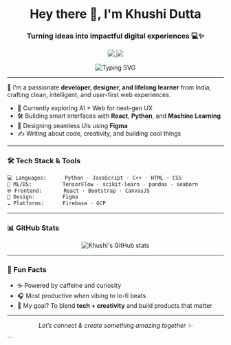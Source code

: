 <h1 align="center">Hey there 👋, I'm Khushi Dutta</h1>
<h3 align="center">Turning ideas into impactful digital experiences 💻✨</h3>

<p align="center">
  <a href="https://www.linkedin.com/in/khushidutta/" target="_blank">
    <img src="https://img.shields.io/badge/-LinkedIn-0A66C2?style=flat&logo=linkedin&logoColor=white"/>
  </a>
  <a href="https://twitter.com/khushi_dutta_08" target="_blank">
    <img src="https://img.shields.io/badge/-Twitter-1DA1F2?style=flat&logo=twitter&logoColor=white"/>
  </a>
</p>

<div align="center">
  <img src="https://readme-typing-svg.herokuapp.com?font=Fira+Code&weight=500&size=24&duration=3000&pause=1000&color=4F46E5&center=true&vCenter=true&width=435&lines=Developer+%7C+Designer+%7C+Dreamer;Exploring+AI+%2B+Web+Synergy;Let's+build+something+amazing!" alt="Typing SVG" />
</div>

---

🌟 I'm a passionate **developer, designer, and lifelong learner** from India, crafting clean, intelligent, and user-first web experiences.

- 🧠 Currently exploring AI + Web for next-gen UX  
- 🛠️ Building smart interfaces with **React**, **Python**, and **Machine Learning**  
- 🎨 Designing seamless UIs using **Figma** 
- ✍️ Writing about code, creativity, and building cool things  

---

### 🛠 Tech Stack & Tools

```txt
💻 Languages:      Python · JavaScript · C++ · HTML · CSS
🧠 ML/DS:          TensorFlow · scikit-learn · pandas · seaborn
🌐 Frontend:       React · Bootstrap · CanvasJS
🎨 Design:         Figma 
☁️ Platforms:      Firebase · GCP
```

---

### 📊 GitHub Stats

<p align="center">
  <img src="https://github-readme-stats.vercel.app/api?username=khushi-dutta&show_icons=true&theme=tokyonight" alt="Khushi's GitHub stats" />
</p>

---

### 🧩 Fun Facts

- ☕ Powered by caffeine and curiosity  
- 🎧 Most productive when vibing to lo-fi beats  
- 🚀 My goal? To blend **tech + creativity** and build products that matter  

---

<p align="center">
  <i>Let’s connect & create something amazing together ✨</i>
</p>
```
